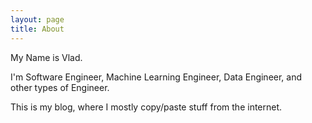 ```yaml
---
layout: page
title: About
---
```


My Name is Vlad. 

I'm Software Engineer, Machine Learning Engineer, Data Engineer, and other types of Engineer.

This is my blog, where I mostly copy/paste stuff from the internet.  
